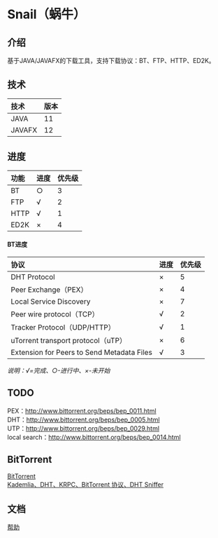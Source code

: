 # Snail（蜗牛）

## 介绍
基于JAVA/JAVAFX的下载工具，支持下载协议：BT、FTP、HTTP、ED2K。

## 技术
|技术|版本|
|:-|:-|
|JAVA|11|
|JAVAFX|12|

## 进度
|功能|进度|优先级|
|:-|:-|:-|
|BT|○|3|
|FTP|√|2|
|HTTP|√|1|
|ED2K|×|4|

#### BT进度
|协议|进度|优先级|
|:-|:-|:-|
|DHT Protocol|×|5|
|Peer Exchange（PEX）|×|4|
|Local Service Discovery|×|7|
|Peer wire protocol（TCP）|√|2|
|Tracker Protocol（UDP/HTTP）|√|1|
|uTorrent transport protocol（uTP）|×|6|
|Extension for Peers to Send Metadata Files|√|3|

*说明：√=完成、○-进行中、×-未开始*

## TODO
PEX：http://www.bittorrent.org/beps/bep_0011.html   
DHT：http://www.bittorrent.org/beps/bep_0005.html   
UTP：http://www.bittorrent.org/beps/bep_0029.html   
local search：http://www.bittorrent.org/beps/bep_0014.html   

## BitTorrent
[BitTorrent](http://www.bittorrent.org/beps/bep_0000.html)   
[Kademlia、DHT、KRPC、BitTorrent 协议、DHT Sniffer](https://www.cnblogs.com/LittleHann/p/6180296.html)

## 文档
[帮助](https://gitee.com/acgist/snail/wikis/帮助)
